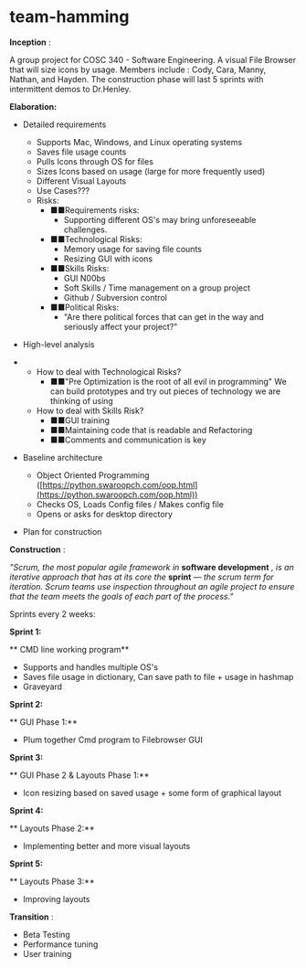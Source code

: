 # team-hamming
 

**Inception** :

A group project for COSC 340 - Software Engineering. A visual File Browser that will size icons by usage. Members include : Cody, Cara, Manny, Nathan, and Hayden. The construction phase will last 5 sprints with intermittent demos to Dr.Henley.

**Elaboration:**

- Detailed requirements
  - Supports Mac, Windows, and Linux operating systems
  - Saves file usage counts
  - Pulls Icons through OS for files
  - Sizes Icons based on usage (large for more frequently used)
  - Different Visual Layouts
  - Use Cases???
  - Risks:
    - ■■Requirements risks:
      - Supporting different OS&#39;s may bring unforeseeable challenges.
    - ■■Technological Risks:
      - Memory usage for saving file counts
      - Resizing GUI with icons
    - ■■Skills Risks:
      - GUI N00bs
      - Soft Skills / Time management on a group project
      - Github / Subversion control
    - ■■Political Risks:
      - &quot;Are there political forces that can get in the way and seriously affect your project?&quot;

- High-level analysis

-
  - How to deal with Technological Risks?
    - ■■&quot;Pre Optimization is the root of all evil in programming&quot; We can build prototypes and try out pieces of technology we are thinking of using
  - How to deal with Skills Risk?
    - ■■GUI training
    - ■■Maintaining code that is readable and Refactoring
    - ■■Comments and communication is key

- Baseline architecture
  - Object Oriented Programming ([https://python.swaroopch.com/oop.html](https://python.swaroopch.com/oop.html))
  - Checks OS, Loads Config files / Makes config file
  - Opens or asks for desktop directory
- Plan for construction



**Construction** :

_&quot;Scrum, the most popular agile framework in_ **software development** _, is an iterative approach that has at its core the_ **sprint** _— the scrum term for iteration. Scrum teams use inspection throughout an agile project to ensure that the team meets the goals of each part of the process.&quot;_

Sprints every 2 weeks:

**Sprint 1:**

**        CMD line working program**

- Supports and handles multiple OS&#39;s
- Saves file usage in dictionary, Can save path to file + usage in hashmap
- Graveyard

**Sprint 2:**

**        GUI Phase 1:**

- Plum together Cmd program to Filebrowser GUI

**Sprint 3:**

**        GUI Phase 2 &amp; Layouts Phase 1:**

- Icon resizing based on saved usage + some form of graphical layout

**Sprint 4:**

**        Layouts Phase 2:**

- Implementing better and more visual layouts

**Sprint 5:**

**        Layouts Phase 3:**

- Improving layouts

**Transition** :

- Beta Testing
- Performance tuning
- User training


